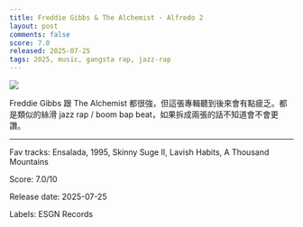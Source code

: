 ```yaml
---
title: Freddie Gibbs & The Alchemist - Alfredo 2
layout: post
comments: false
score: 7.0
released: 2025-07-25
tags: 2025, music, gangsta rap, jazz-rap
---
```


![](https://i.scdn.co/image/ab67616d0000b273e098f51a1a2ebb827dc6099a)

Freddie Gibbs 跟 The Alchemist 都很強，但這張專輯聽到後來會有點疲乏。都是類似的絲滑 jazz rap / boom bap beat，如果拆成兩張的話不知道會不會更讚。

---

Fav tracks: Ensalada, 1995, Skinny Suge II, Lavish Habits, A Thousand Mountains

Score: 7.0/10

Release date: 2025-07-25

Labels: ESGN Records
